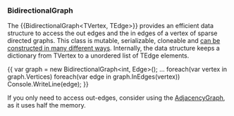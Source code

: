 ### BidirectionalGraph

The {{BidirectionalGraph<TVertex, TEdge>}} provides an efficient data structure to access the out edges and the in edges of a vertex of sparse directed graphs. This class is mutable, serializable, cloneable and [can be constructed in many different ways](Creating-Graphs). Internally, the data structure keeps a dictionary from TVertex to a unordered list of TEdge elements.

{{
var graph = new BidirectionalGraph<int, Edge<int>>();
...
foreach(var vertex in graph.Vertices)
    foreach(var edge in graph.InEdges(vertex))
        Console.WriteLine(edge);
}}

If you only need to access out-edges, consider using the [AdjacencyGraph](AdjacencyGraph), as it uses half the memory.

